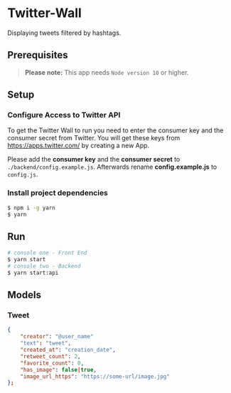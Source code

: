 # Twitter-Wall

Displaying tweets filtered by hashtags.

## Prerequisites

> **Please note:** This app needs `Node version 10` or higher.

## Setup

### Configure Access to Twitter API

To get the Twitter Wall to run you need to enter the consumer key and the consumer secret from Twitter.
You will get these keys from https://apps.twitter.com/ by creating a new App.

Please add the **consumer key** and the **consumer secret** to `./backend/config.example.js`.
Afterwards rename **config.example.js** to `config.js`.

### Install project dependencies

```bash
$ npm i -g yarn
$ yarn
```

## Run

```bash
# console one - Front End
$ yarn start
# console two - Backend
$ yarn start:api
```

## Models

### Tweet

```json
{
    "creator": "@user_name"
    "text": "tweet",
    "created_at": "creation_date",
    "retweet_count": 2,
    "favorite_count": 0,
    "has_image": false|true,
    "image_url_https": "https://some-url/image.jpg"
};
```
